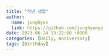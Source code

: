 ```yaml
---
title: "작년 생일"
author:
  name: junghyun
  link: https://github.com/junghyungo
date: 2023-06-24 13:22:00 +0900
categories: [Daily, Anniversary]
tags: [Birthday]
---
```

